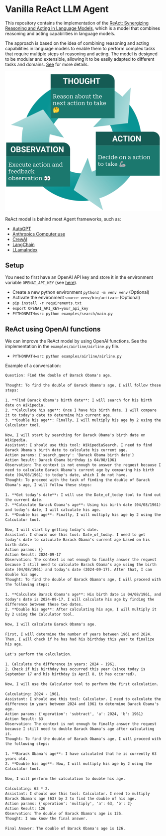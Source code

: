 # Vanilla ReAct LLM Agent

This repository contains the implementation of the [ReAct: Synergizing Reasoning and Acting in Language Models](https://arxiv.org/abs/2210.03629), which is a model that combines reasoning and acting capabilities in language models.

The approach is based on the idea of combining reasoning and acting capabilities in language models to enable them to perform complex tasks that require multiple steps of reasoning and acting.
The model is designed to be modular and extensible, allowing it to be easily adapted to different tasks and domains.
[See](https://medium.com/@jainashish.079/build-llm-agent-combining-reasoning-and-action-react-framework-using-langchain-379a89a7e881)
for more details.
<!--[See](https://llm-chronicles.com/pdfs/llm-chronicles-6.4-llm-agents_chain-of-thought_react.pdf) --> 

<img src="img.png">

ReAct model is behind most Agent frameworks, such as:
- [AutoGPT](https://github.com/Significant-Gravitas/AutoGPT)
- [Anthropics Computer use](https://github.com/anthropics/anthropic-quickstarts/tree/main/computer-use-demo)
- [CrewAI](https://crewai.com/)
- [LangChain](https://python.langchain.com/v0.1/docs/modules/agents/agent_types/react/)
- [LLamaIndex](https://docs.llamaindex.ai/en/stable/examples/agent/react_agent_with_query_engine/)

## Setup
You need to first have an OpenAI API key and store it in the environment variable ``OPENAI_API_KEY`` (see [here](https://help.openai.com/en/articles/5112595-best-practices-for-api-key-safety)).
- Create a new python environment `python3 -m venv venv` (Optional)
- Activate the environment `source venv/bin/activate` (Optional)
- `pip install -r requirements.txt`
- `export OPENAI_API_KEY=your_api_key`
- `PYTHONPATH=src python examples/search/main.py`

## ReAct using OpenAI functions
We can improve the ReAct model by using OpenAI functions. See the implementation in the `examples/airline/airline.py` file.
- `PYTHONPATH=src python examples/airline/airline.py`

Example of a conversation:

```
Question: Find the double of Barack Obama's age.

Thought: To find the double of Barack Obama's age, I will follow these steps:

1. **Find Barack Obama's birth date**: I will search for his birth date on Wikipedia.
2. **Calculate his age**: Once I have his birth date, I will compare it to today's date to determine his current age.
3. **Double his age**: Finally, I will multiply his age by 2 using the Calculator tool.

Now, I will start by searching for Barack Obama's birth date on Wikipedia.
Assistant: I should use this tool: WikipediaSearch. I need to find Barack Obama's birth date to calculate his current age.
Action params: {'search_query': 'Barack Obama birth date'}
Action Result: Barack Obama birthday is 04/08/1961
Observation: The context is not enough to answer the request because I need to calculate Barack Obama's current age by comparing his birth date (04/08/1961) to today's date, which I do not have.
Thought: To proceed with the task of finding the double of Barack Obama's age, I will follow these steps:

1. **Get today's date**: I will use the Date_of_today tool to find out the current date.
2. **Calculate Barack Obama's age**: Using his birth date (04/08/1961) and today's date, I will calculate his age.
3. **Double his age**: Finally, I will multiply his age by 2 using the Calculator tool.

Now, I will start by getting today's date.
Assistant: I should use this tool: Date_of_today. I need to get today's date to calculate Barack Obama's current age based on his birth date.
Action params: {}
Action Result: 2024-09-17
Observation: The context is not enough to finally answer the request because I still need to calculate Barack Obama's age using the birth date (04/08/1961) and today's date (2024-09-17). After that, I can double his age.
Thought: To find the double of Barack Obama's age, I will proceed with the following steps:

1. **Calculate Barack Obama's age**: His birth date is 04/08/1961, and today's date is 2024-09-17. I will calculate his age by finding the difference between these two dates.
2. **Double his age**: After calculating his age, I will multiply it by 2 using the Calculator tool.

Now, I will calculate Barack Obama's age. 

First, I will determine the number of years between 1961 and 2024. Then, I will check if he has had his birthday this year to finalize his age. 

Let's perform the calculation. 

1. Calculate the difference in years: 2024 - 1961. 
2. Check if his birthday has occurred this year (since today is September 17 and his birthday is April 8, it has occurred).

Now, I will use the Calculator tool to perform the first calculation. 

Calculating: 2024 - 1961. 
Assistant: I should use this tool: Calculator. I need to calculate the difference in years between 2024 and 1961 to determine Barack Obama's age.
Action params: {'operation': 'subtract', 'a': 2024, 'b': 1961}
Action Result: 63
Observation: The context is not enough to finally answer the request because I still need to double Barack Obama's age after calculating it.
Thought: To find the double of Barack Obama's age, I will proceed with the following steps:

1. **Barack Obama's age**: I have calculated that he is currently 63 years old.
2. **Double his age**: Now, I will multiply his age by 2 using the Calculator tool.

Now, I will perform the calculation to double his age.

Calculating: 63 * 2. 
Assistant: I should use this tool: Calculator. I need to multiply Barack Obama's age (63) by 2 to find the double of his age.
Action params: {'operation': 'multiply', 'a': 63, 'b': 2}
Action Result: 126
Observation: The double of Barack Obama's age is 126.
Thought: I now know the final answer. 

Final Answer: The double of Barack Obama's age is 126.
```